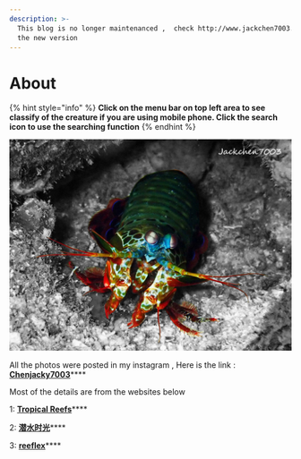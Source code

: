 ```yaml
---
description: >-
  This blog is no longer maintenanced ,  check http://www.jackchen7003.com for
  the new version
---
```


# About



{% hint style="info" %}
**Click on the menu bar on top left area to see classify of the creature if you are using mobile phone. Click the search icon to use the searching function**
{% endhint %}

![](.gitbook/assets/feng-mian.jpg)

All the photos were posted in my instagram , Here is the link : [**Chenjacky7003**](https://www.instagram.com/jackchen7003/)\*\*\*\*

Most of the details are from the websites below

1: [**Tropical Reefs**](https://reefguide.org)\*\*\*\*

2: [**潜水时光**](http://lazydiving.com/report/)\*\*\*\*

3: [**reeflex**](https://www.reeflex.net)\*\*\*\*

